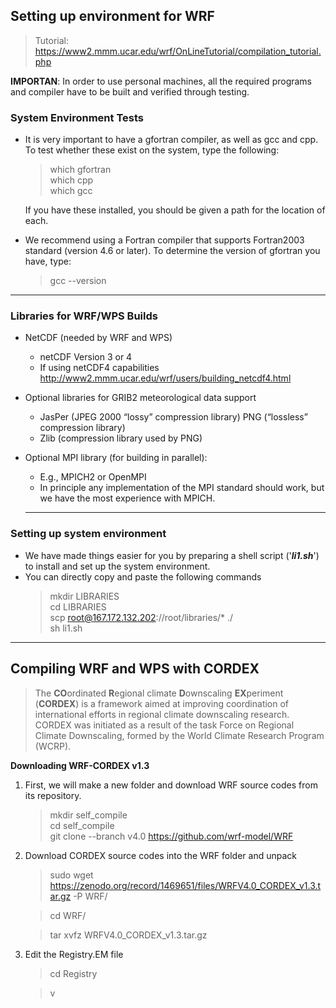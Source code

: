 ## Setting up environment for WRF
> Tutorial: https://www2.mmm.ucar.edu/wrf/OnLineTutorial/compilation_tutorial.php

**IMPORTAN**: In order to use personal machines, all the required programs and compiler have to be built and verified through testing.

### System Environment Tests
- It is very important to have a gfortran compiler, as well as gcc and cpp. To test whether these exist on the system, type the following:
    >which gfortran \
    which cpp \
    which gcc 

    If you have these installed, you should be given a path for the location of each.

- We recommend using a Fortran compiler that supports Fortran2003 standard (version 4.6 or later). To determine the version of gfortran you have, type:
    >gcc --version

---
### Libraries for WRF/WPS Builds
- NetCDF (needed by WRF and WPS)
  - netCDF Version 3 or 4
  - If using netCDF4 capabilities
  http://www2.mmm.ucar.edu/wrf/users/building_netcdf4.html
- Optional libraries for GRIB2 meteorological data support
  - JasPer (JPEG 2000 “lossy” compression library) PNG (“lossless” compression library)
  - Zlib (compression library used by PNG)
- Optional MPI library (for building in parallel):
  - E.g., MPICH2 or OpenMPI
  - In principle any implementation of the MPI standard should work, but we have the
  most experience with MPICH.

  ---
### Setting up system environment
- We have made things easier for you by preparing a shell script ('***li1.sh***') to install and set up the system environment.
- You can directly copy and paste the following commands
    >   mkdir LIBRARIES \
        cd LIBRARIES \
        scp root@167.172.132.202://root/libraries/* ./ \
        sh li1.sh

---
## Compiling WRF and WPS with CORDEX
> The **CO**ordinated **R**egional climate **D**ownscaling **EX**periment (**CORDEX**) is a framework aimed at improving coordination of international efforts in regional climate downscaling research. CORDEX was initiated as a result of the task Force on Regional Climate Downscaling, formed by the World Climate Research Program (WCRP).

**Downloading WRF-CORDEX v1.3**
1. First, we will make a new folder and download WRF source codes from its repository.
    >mkdir self_compile \
    cd self_compile \
    git clone --branch v4.0 https://github.com/wrf-model/WRF

   
2. Download CORDEX source codes into the WRF folder and unpack
    >sudo wget https://zenodo.org/record/1469651/files/WRFV4.0_CORDEX_v1.3.tar.gz -P WRF/

    > cd WRF/

    > tar xvfz WRFV4.0_CORDEX_v1.3.tar.gz

3. Edit the Registry.EM file

    > cd Registry

    > v